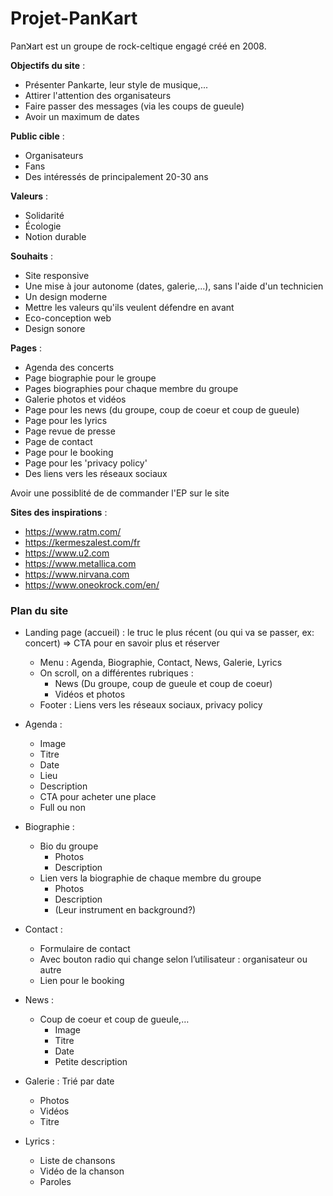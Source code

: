 # Projet-PanKart

Panꓘart est un groupe de rock-celtique engagé créé en 2008.

**Objectifs du site** : 
- Présenter Pankarte, leur style de musique,...
- Attirer l'attention des organisateurs
- Faire passer des messages (via les coups de gueule)
- Avoir un maximum de dates

**Public cible** : 
- Organisateurs
- Fans
- Des intéressés de principalement 20-30 ans 

**Valeurs** : 
- Solidarité
- Écologie
- Notion durable

**Souhaits** : 
- Site responsive
- Une mise à jour autonome (dates, galerie,...), sans l'aide d'un technicien
- Un design moderne
- Mettre les valeurs qu'ils veulent défendre en avant
- Eco-conception web
- Design sonore

**Pages** : 
- Agenda des concerts 
- Page biographie pour le groupe
- Pages biographies pour chaque membre du groupe
- Galerie photos et vidéos
- Page pour les news (du groupe, coup de coeur et coup de gueule)
- Page pour les lyrics
- Page revue de presse
- Page de contact
- Page pour le booking
- Page pour les 'privacy policy'
- Des liens vers les réseaux sociaux

Avoir une possiblité de de commander l'EP sur le site

**Sites des inspirations** :
- https://www.ratm.com/
- https://kermeszalest.com/fr
- https://www.u2.com
- https://www.metallica.com
- https://www.nirvana.com
- https://www.oneokrock.com/en/


### Plan du site

- Landing page (accueil) : le truc le plus récent (ou qui va se passer, ex: concert)
    => CTA pour en savoir plus et réserver
  - Menu : Agenda, Biographie, Contact, News, Galerie, Lyrics
  - On scroll, on a différentes rubriques :
    - News (Du groupe, coup de gueule et coup de coeur)
    - Vidéos et photos
  - Footer : Liens vers les réseaux sociaux, privacy policy
  
- Agenda : 
  - Image
  - Titre
  - Date
  - Lieu
  - Description
  - CTA pour acheter une place
  - Full ou non
- Biographie :
  - Bio du groupe
    - Photos
    - Description
  - Lien vers la biographie de chaque membre du groupe
    - Photos
    - Description
    - (Leur instrument en background?)
- Contact : 
  - Formulaire de contact
  - Avec bouton radio qui change selon l’utilisateur : organisateur ou autre
  - Lien pour le booking
- News : 
  - Coup de coeur et coup de gueule,…
    - Image
    - Titre
    - Date
    - Petite description
- Galerie : Trié par date
  - Photos 
  - Vidéos
  - Titre
- Lyrics :
    - Liste de chansons
    - Vidéo de la chanson
    - Paroles 
